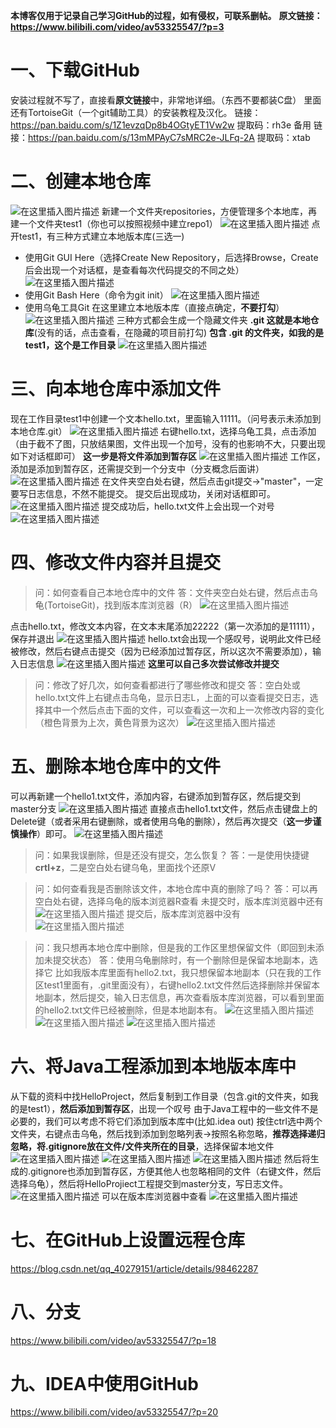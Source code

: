 **本博客仅用于记录自己学习GitHub的过程，如有侵权，可联系删帖。**
**原文链接：https://www.bilibili.com/video/av53325547/?p=3**

# 一、下载GitHub
安装过程就不写了，直接看**原文链接**中，非常地详细。（东西不要都装C盘）
里面还有TortoiseGit（一个git辅助工具）的安装教程及汉化。
链接：https://pan.baidu.com/s/1Z1evzqDp8b4OGtyET1Vw2w 提取码：rh3e
备用  链接：https://pan.baidu.com/s/13mMPAyC7sMRC2e-JLFq-2A  提取码：xtab 

# 二、创建本地仓库
![在这里插入图片描述](https://img-blog.csdnimg.cn/20190804093141239.png?x-oss-process=image/watermark,type_ZmFuZ3poZW5naGVpdGk,shadow_10,text_aHR0cHM6Ly9ibG9nLmNzZG4ubmV0L3FxXzQwMjc5MTUx,size_16,color_FFFFFF,t_70)
新建一个文件夹repositories，方便管理多个本地库，再建一个文件夹test1（你也可以按照视频中建立repo1）
![在这里插入图片描述](https://img-blog.csdnimg.cn/20190804094349834.PNG?x-oss-process=image/watermark,type_ZmFuZ3poZW5naGVpdGk,shadow_10,text_aHR0cHM6Ly9ibG9nLmNzZG4ubmV0L3FxXzQwMjc5MTUx,size_16,color_FFFFFF,t_70)
点开test1，有三种方式建立本地版本库(三选一)
 - 使用Git GUI Here（选择Create New Repository，后选择Browse，Create后会出现一个对话框，是查看每次代码提交的不同之处）
![在这里插入图片描述](https://img-blog.csdnimg.cn/20190804094848650.PNG?x-oss-process=image/watermark,type_ZmFuZ3poZW5naGVpdGk,shadow_10,text_aHR0cHM6Ly9ibG9nLmNzZG4ubmV0L3FxXzQwMjc5MTUx,size_16,color_FFFFFF,t_70)
 - 使用Git Bash Here（命令为git init）
![在这里插入图片描述](https://img-blog.csdnimg.cn/20190804095149346.PNG)
 - 使用乌龟工具Git 在这里建立本地版本库（直接点确定，**不要打勾**）
![在这里插入图片描述](https://img-blog.csdnimg.cn/20190804095310713.PNG?x-oss-process=image/watermark,type_ZmFuZ3poZW5naGVpdGk,shadow_10,text_aHR0cHM6Ly9ibG9nLmNzZG4ubmV0L3FxXzQwMjc5MTUx,size_16,color_FFFFFF,t_70)
三种方式都会生成一个隐藏文件夹  **.git  这就是本地仓库**(没有的话，点击查看，在隐藏的项目前打勾)
**包含 .git 的文件夹，如我的是test1，这个是工作目录**
![在这里插入图片描述](https://img-blog.csdnimg.cn/20190804095656610.PNG?x-oss-process=image/watermark,type_ZmFuZ3poZW5naGVpdGk,shadow_10,text_aHR0cHM6Ly9ibG9nLmNzZG4ubmV0L3FxXzQwMjc5MTUx,size_16,color_FFFFFF,t_70)
# 三、向本地仓库中添加文件
现在工作目录test1中创建一个文本hello.txt，里面输入11111。（问号表示未添加到本地仓库.git）
![在这里插入图片描述](https://img-blog.csdnimg.cn/20190804100251604.PNG)
右键hello.txt，选择乌龟工具，点击添加（由于截不了图，只放结果图，文件出现一个加号，没有的也影响不大，只要出现如下对话框即可）
**这一步是将文件添加到暂存区**
![在这里插入图片描述](https://img-blog.csdnimg.cn/20190804100725747.PNG?x-oss-process=image/watermark,type_ZmFuZ3poZW5naGVpdGk,shadow_10,text_aHR0cHM6Ly9ibG9nLmNzZG4ubmV0L3FxXzQwMjc5MTUx,size_16,color_FFFFFF,t_70)
工作区，添加是添加到暂存区，还需提交到一个分支中（分支概念后面讲）
![在这里插入图片描述](https://img-blog.csdnimg.cn/20190804100950396.PNG?x-oss-process=image/watermark,type_ZmFuZ3poZW5naGVpdGk,shadow_10,text_aHR0cHM6Ly9ibG9nLmNzZG4ubmV0L3FxXzQwMjc5MTUx,size_16,color_FFFFFF,t_70)
在文件夹空白处右键，然后点击git提交->"master"，一定要写日志信息，不然不能提交。
提交后出现成功，关闭对话框即可。
![在这里插入图片描述](https://img-blog.csdnimg.cn/20190804101650239.PNG?x-oss-process=image/watermark,type_ZmFuZ3poZW5naGVpdGk,shadow_10,text_aHR0cHM6Ly9ibG9nLmNzZG4ubmV0L3FxXzQwMjc5MTUx,size_16,color_FFFFFF,t_70)
提交成功后，hello.txt文件上会出现一个对号
![在这里插入图片描述](https://img-blog.csdnimg.cn/20190804101820336.PNG)
# 四、修改文件内容并且提交

> 问：如何查看自己本地仓库中的文件
> 答：文件夹空白处右键，然后点击乌龟(TortoiseGit)，找到版本库浏览器（R）
![在这里插入图片描述](https://img-blog.csdnimg.cn/20190804102319355.PNG?x-oss-process=image/watermark,type_ZmFuZ3poZW5naGVpdGk,shadow_10,text_aHR0cHM6Ly9ibG9nLmNzZG4ubmV0L3FxXzQwMjc5MTUx,size_16,color_FFFFFF,t_70)

点击hello.txt，修改文本内容，在文本末尾添加22222（第一次添加的是11111），保存并退出
![在这里插入图片描述](https://img-blog.csdnimg.cn/20190804102537101.PNG)
hello.txt会出现一个感叹号，说明此文件已经被修改，然后右键点击提交（因为已经添加过暂存区，所以这次不需要添加），输入日志信息
![在这里插入图片描述](https://img-blog.csdnimg.cn/2019080410302216.PNG?x-oss-process=image/watermark,type_ZmFuZ3poZW5naGVpdGk,shadow_10,text_aHR0cHM6Ly9ibG9nLmNzZG4ubmV0L3FxXzQwMjc5MTUx,size_16,color_FFFFFF,t_70)
**这里可以自己多次尝试修改并提交**

> 问：修改了好几次，如何查看都进行了哪些修改和提交
> 答：空白处或hello.txt文件上右键点击乌龟，显示日志L，上面的可以查看提交日志，选择其中一个然后点击下面的文件，可以查看这一次和上一次修改内容的变化（橙色背景为上次，黄色背景为这次）
> ![在这里插入图片描述](https://img-blog.csdnimg.cn/20190804103708829.PNG?x-oss-process=image/watermark,type_ZmFuZ3poZW5naGVpdGk,shadow_10,text_aHR0cHM6Ly9ibG9nLmNzZG4ubmV0L3FxXzQwMjc5MTUx,size_16,color_FFFFFF,t_70)
# 五、删除本地仓库中的文件
可以再新建一个hello1.txt文件，添加内容，右键添加到暂存区，然后提交到master分支
![在这里插入图片描述](https://img-blog.csdnimg.cn/20190804104330289.PNG)
直接点击hello1.txt文件，然后点击键盘上的Delete键（或者采用右键删除，或者使用乌龟的删除），然后再次提交（**这一步谨慎操作**）即可。
![在这里插入图片描述](https://img-blog.csdnimg.cn/20190804105247353.PNG?x-oss-process=image/watermark,type_ZmFuZ3poZW5naGVpdGk,shadow_10,text_aHR0cHM6Ly9ibG9nLmNzZG4ubmV0L3FxXzQwMjc5MTUx,size_16,color_FFFFFF,t_70)
> 问：如果我误删除，但是还没有提交，怎么恢复？
> 答：一是使用快捷键**crtl+z**，二是空白处右键乌龟，里面找个还原V

> 问：如何查看我是否删除该文件，本地仓库中真的删除了吗？
> 答：可以再空白处右键，选择乌龟的版本浏览器R查看
> 未提交时，版本库浏览器中还有![在这里插入图片描述](https://img-blog.csdnimg.cn/20190804105402505.PNG?x-oss-process=image/watermark,type_ZmFuZ3poZW5naGVpdGk,shadow_10,text_aHR0cHM6Ly9ibG9nLmNzZG4ubmV0L3FxXzQwMjc5MTUx,size_16,color_FFFFFF,t_70)
> 提交后，版本库浏览器中没有![在这里插入图片描述](https://img-blog.csdnimg.cn/20190804105510123.PNG?x-oss-process=image/watermark,type_ZmFuZ3poZW5naGVpdGk,shadow_10,text_aHR0cHM6Ly9ibG9nLmNzZG4ubmV0L3FxXzQwMjc5MTUx,size_16,color_FFFFFF,t_70)

> 问：我只想再本地仓库中删除，但是我的工作区里想保留文件（即回到未添加未提交状态）
> 答：使用乌龟删除时，有一个删除但是保留本地副本，选择它
> 比如我版本库里面有hello2.txt，我只想保留本地副本（只在我的工作区test1里面有，.git里面没有），右键hello2.txt文件然后选择删除并保留本地副本，然后提交，输入日志信息，再次查看版本库浏览器，可以看到里面的hello2.txt文件已经被删除，但是本地副本有。
>![在这里插入图片描述](https://img-blog.csdnimg.cn/20190804110122859.PNG?x-oss-process=image/watermark,type_ZmFuZ3poZW5naGVpdGk,shadow_10,text_aHR0cHM6Ly9ibG9nLmNzZG4ubmV0L3FxXzQwMjc5MTUx,size_16,color_FFFFFF,t_70)
>![在这里插入图片描述](https://img-blog.csdnimg.cn/20190804110533475.PNG?x-oss-process=image/watermark,type_ZmFuZ3poZW5naGVpdGk,shadow_10,text_aHR0cHM6Ly9ibG9nLmNzZG4ubmV0L3FxXzQwMjc5MTUx,size_16,color_FFFFFF,t_70)
>![在这里插入图片描述](https://img-blog.csdnimg.cn/20190804110717293.PNG?x-oss-process=image/watermark,type_ZmFuZ3poZW5naGVpdGk,shadow_10,text_aHR0cHM6Ly9ibG9nLmNzZG4ubmV0L3FxXzQwMjc5MTUx,size_16,color_FFFFFF,t_70)
# 六、将Java工程添加到本地版本库中
从下载的资料中找HelloProject，然后复制到工作目录（包含.git的文件夹，如我的是test1），**然后添加到暂存区**，出现一个叹号
由于Java工程中的一些文件不是必要的，我们可以考虑不将它们添加到版本库中(比如.idea out)
按住ctrl选中两个文件夹，右键点击乌龟，然后找到添加到忽略列表->按照名称忽略，**推荐选择递归忽略，将.gitignore放在文件/文件夹所在的目录**，选择保留本地文件
![在这里插入图片描述](https://img-blog.csdnimg.cn/20190804112244228.PNG)
![在这里插入图片描述](https://img-blog.csdnimg.cn/20190804112550887.PNG?x-oss-process=image/watermark,type_ZmFuZ3poZW5naGVpdGk,shadow_10,text_aHR0cHM6Ly9ibG9nLmNzZG4ubmV0L3FxXzQwMjc5MTUx,size_16,color_FFFFFF,t_70)
![在这里插入图片描述](https://img-blog.csdnimg.cn/20190804112601142.PNG?x-oss-process=image/watermark,type_ZmFuZ3poZW5naGVpdGk,shadow_10,text_aHR0cHM6Ly9ibG9nLmNzZG4ubmV0L3FxXzQwMjc5MTUx,size_16,color_FFFFFF,t_70)
然后将生成的.gitignore也添加到暂存区，方便其他人也忽略相同的文件（右键文件，然后选择乌龟），然后将HelloProjiect工程提交到master分支，写日志文件。
![在这里插入图片描述](https://img-blog.csdnimg.cn/20190804113106947.PNG?x-oss-process=image/watermark,type_ZmFuZ3poZW5naGVpdGk,shadow_10,text_aHR0cHM6Ly9ibG9nLmNzZG4ubmV0L3FxXzQwMjc5MTUx,size_16,color_FFFFFF,t_70)
可以在版本库浏览器中查看
![在这里插入图片描述](https://img-blog.csdnimg.cn/20190804113307879.PNG?x-oss-process=image/watermark,type_ZmFuZ3poZW5naGVpdGk,shadow_10,text_aHR0cHM6Ly9ibG9nLmNzZG4ubmV0L3FxXzQwMjc5MTUx,size_16,color_FFFFFF,t_70)
# 七、在GitHub上设置远程仓库
https://blog.csdn.net/qq_40279151/article/details/98462287
# 八、分支
https://www.bilibili.com/video/av53325547/?p=18
# 九、IDEA中使用GitHub
https://www.bilibili.com/video/av53325547/?p=20